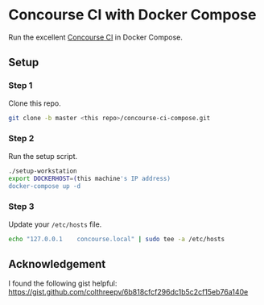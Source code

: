 
# Concourse CI with Docker Compose

Run the excellent [Concourse CI](http://concourse.ci) in Docker Compose.

## Setup

### Step 1

Clone this repo.

```bash
git clone -b master <this repo>/concourse-ci-compose.git
```

### Step 2

Run the setup script.

```bash
./setup-workstation
export DOCKERHOST=(this machine's IP address)
docker-compose up -d
```

### Step 3

Update your `/etc/hosts` file.

```bash
echo "127.0.0.1    concourse.local" | sudo tee -a /etc/hosts
```

## Acknowledgement

I found the following gist helpful: https://gist.github.com/colthreepv/6b818cfcf296dc1b5c2cf15eb76a140e
